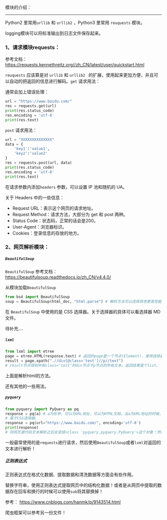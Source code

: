 模块的介绍：

---

 Python2 里常用```urllib``` 和 ```urllib2``` ，Python3 里常用 ```reuquests``` 模块。

logging模块可以将标准输出到日志文件保存起来。

### 1、请求模块requests： ###

参考文档： https://requests.kennethreitz.org//zh_CN/latest/user/quickstart.html 

```reuquests``` 应该算是对 ```urllib``` 和 ```urllib2 ``` 的扩展，使用起来更加方便，并且可以自动的把返回的信息进行解码。```get``` 请求用法：

通常会加上错误处理：

```python
url = "https://www.baidu.com/"
res = requests.get(url)
print(res.status_code)
res.encoding = 'utf-8'
print(res.text)
```

```post``` 请求用法：

```python
url = "XXXXXXXXXXXXXX"
data = {
    'key1':'value1',
    'key2':'value2'
}
res = requests.post(url, data)
print(res.status_code)
res.encoding = 'utf-8'
print(res.text)
```

在请求参数内添加```headers``` 参数，可以设置 IP 池和随机的 UA。

关于 Headers 中的一些信息：

*   Request URL：表示这个网页的请求地址。
*   Request Method：请求方法，大部分为 get 和 post 两种。
*   Status Code：状态码，正常的话会是200。
*   User-Agent：浏览器标识。
*   Cookies：登录信息的存放的地方。

### 2、网页解析模块： ###

##### `BeautifulSoup` #####

```BeautifulSoup``` 参考文档： https://beautifulsoup.readthedocs.io/zh_CN/v4.4.0/ 

从模块加载`BeautifulSoup`

```python
from bs4 import BeautifulSoup
soup = BeautifulSoup(html_doc, "html.parse") # 解析方法可以选择其他更高性能的lxml、
```

在 `BeautifulSoup` 中使用的是 CSS 选择器。关于选择器的具体可以看选择器 MD 文件。

待补充....

##### `lxml` #####

```python
from lxml import etree
page = etree.HTML(response.text) # 返回的page是一个节点(Element)，使用选择器选择节点中的数据。
result = page.xpath(".//div[@class='test']//p//text")
# result节点得到所有class="test"的div节点下p节点的所有文本。返回结果是个list。
```

上面是解析html的方法。

还有其他的一些用法。

##### `pyquery` #####

```python
from pyquery import PyQuery as pq
response = pq(a) # a为形参，可以为URL地址，可以为HTML文档，当a为URL地址的时候，会对地址发送请求，返回网页源代码。
# 基于CSS选择器。
response = pq(url="https://www.baidu.com/", encoding='utf-8')
print(response)
# 将网页源代码文本解析之后会变成<class 'pyquery.pyquery.PyQuery'>这个对象！然后使用CSS选择器进行信息提取！
```

一般最常使用的是`requests`进行请求，然后使用`BeautifulSoup`或者`lxml`对返回的文本进行解析！

##### 正则表达式 #####

正则表达式在格式化数据、提取数据和清洗数据等方面会有些作用。

替换字符串，使用正则表达式提取网页中的结构化数据！或者是从网页中提取的数据存在回车和换行的时候可以使用`sub`将其替换掉！

参考： https://www.cnblogs.com/hanmk/p/9143514.html 


爬虫框架可以参考另一份文件！












